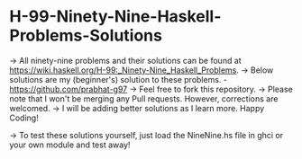 # H-99-Ninety-Nine-Haskell-Problems-Solutions
-> All ninety-nine problems and their solutions can be found at https://wiki.haskell.org/H-99:_Ninety-Nine_Haskell_Problems.
-> Below solutions are my (beginner's) solution to these problems. - https://github.com/prabhat-g97
-> Feel free to fork this repository.
-> Please note that I won't be merging any Pull requests. However, corrections are welcomed.
-> I will be adding better solutions as I learn more. Happy Coding!

-> To test these solutions yourself, just load the NineNine.hs file in ghci or your own module and test away!